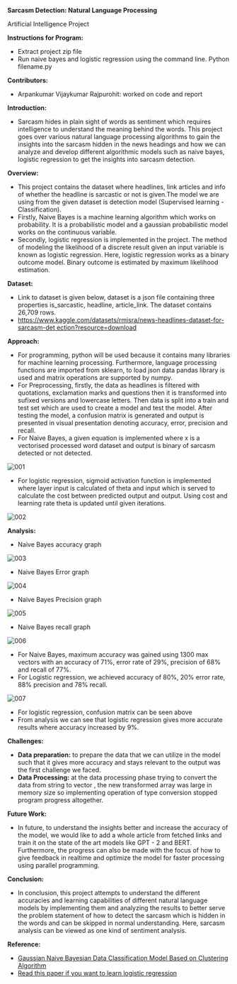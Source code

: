 **Sarcasm Detection: Natural Language Processing**

Artificial Intelligence Project

**Instructions for Program:**

- Extract project zip file
- Run naive bayes and logistic regression using the command line. Python filename.py

**Contributors:**

- Arpankumar Vijaykumar Rajpurohit: worked on code and report

**Introduction:**

- Sarcasm hides in plain sight of words as sentiment which requires intelligence to understand the meaning behind the words. This project goes over various natural language processing algorithms to gain the insights into the sarcasm hidden in the news headings and how we can analyze and develop different algorithmic models such as naive bayes, logistic regression to get the insights into sarcasm detection.

**Overview:**

- This project contains the dataset where headlines, link articles and info of whether the headline is sarcastic or not is given.The model we are using from the given dataset is detection model (Supervised learning - Classification).
- Firstly, Naive Bayes is a machine learning algorithm which works on probability. It is a probabilistic model and a gaussian probabilistic model works on the continuous variable.
- Secondly, logistic regression is implemented in the project. The method of modeling the likelihood of a discrete result given an input variable is known as logistic regression. Here, logistic regression works as a binary outcome model. Binary outcome is estimated by maximum likelihood estimation.

**Dataset:**

- Link to dataset is given below, dataset is a json file containing three properties is\_sarcastic, headline, article\_link. The dataset contains 26,709 rows.
- [https://www.kaggle.com/datasets/rmisra/news-headlines-dataset-for-sarcasm-det ection?resource=download](https://www.kaggle.com/datasets/rmisra/news-headlines-dataset-for-sarcasm-detection?resource=download)

**Approach:**

- For programming, python will be used because it contains many libraries for machine learning processing. Furthermore, language processing functions are imported from sklearn, to load json data pandas library is used and matrix operations are supported by numpy.
- For Preprocessing, firstly, the data as headlines is filtered with quotations, exclamation marks and questions then it is transformed into sufixed versions and lowercase letters. Then data is split into a train and test set which are used to create a model and test the model. After testing the model, a confusion matrix is generated and output is presented in visual presentation denoting accuracy, error, precision and recall.
- For Naive Bayes, a given equation is implemented where x is a vectorised processed word dataset and output is binary of sarcasm detected or not detected.

![001](https://github.com/arpanraj/Sarcasm-Detection-Natural-Language-Processing/assets/38219415/2d522335-b030-4524-8091-9b63fed3ebba)


- For logistic regression, sigmoid activation function is implemented where layer input is calculated of theta and input which is served to calculate the cost between predicted output and output. Using cost and learning rate theta is updated until given iterations.

![002](https://github.com/arpanraj/Sarcasm-Detection-Natural-Language-Processing/assets/38219415/165c524e-da60-4aba-b23b-de38a156eb2d)

**Analysis:**

- Naive Bayes accuracy graph

![003](https://github.com/arpanraj/Sarcasm-Detection-Natural-Language-Processing/assets/38219415/20e2be76-7f0c-436c-a4d5-9c427aa1b8f0)

- Naive Bayes Error graph

![004](https://github.com/arpanraj/Sarcasm-Detection-Natural-Language-Processing/assets/38219415/02832056-79bb-46ed-85a4-eb81c9dedb0b)

- Naive Bayes Precision graph

![005](https://github.com/arpanraj/Sarcasm-Detection-Natural-Language-Processing/assets/38219415/35481c1b-dff5-46dc-bc28-59bdf79d9008)

- Naive Bayes recall graph

![006](https://github.com/arpanraj/Sarcasm-Detection-Natural-Language-Processing/assets/38219415/cd3496e0-d7e2-46b1-8433-c2952258d828)

- For Naive Bayes, maximum accuracy was gained using 1300 max vectors with an accuracy of 71%, error rate of 29%, precision of 68% and recall of 77%.
- For Logistic regression, we achieved accuracy of 80%, 20% error rate, 88% precision and 78% recall.

![007](https://github.com/arpanraj/Sarcasm-Detection-Natural-Language-Processing/assets/38219415/48b1f8ee-dc8e-4f94-b2cf-8f3f3114a2b7)

- For logistic regression, confusion matrix can be seen above
- From analysis we can see that logistic regression gives more accurate results where accuracy increased by 9%.

**Challenges:**

- **Data preparation:** to prepare the data that we can utilize in the model such that it gives more accuracy and stays relevant to the output was the first challenge we faced.
- **Data Processing:** at the data processing phase trying to convert the data from string to vector , the new transformed array was large in memory size so implementing operation of type conversion stopped program progress altogether.

**Future Work:**

- In future, to understand the insights better and increase the accuracy of the model, we would like to add a whole article from fetched links and train it on the state of the art models like GPT - 2 and BERT. Furthermore, the progress can also be made with the focus of how to give feedback in realtime and optimize the model for faster processing using parallel programming.

**Conclusion:**

- In conclusion, this project attempts to understand the different accuracies and learning capabilities of different natural language models by implementing them and analyzing the results to better serve the problem statement of how to detect the sarcasm which is hidden in the words and can be skipped in normal understanding. Here, sarcasm analysis can be viewed as one kind of sentiment analysis.

**Reference:**

- [Gaussian Naive Bayesian Data Classification Model Based on Clustering Algorithm](https://www.atlantis-press.com/article/125913250.pdf)
- [Read this paper if you want to learn logistic regression](https://www.scielo.br/j/rsocp/a/RWjPthhKDYbFQYydbDr3MgH/?format=pdf&lang=en)
